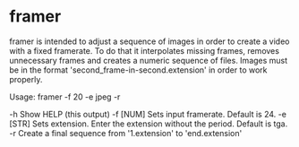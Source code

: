 # framer
framer is intended to adjust a sequence of images in order to create a video with a fixed framerate. To do that it interpolates missing frames, removes unnecessary frames and creates a numeric sequence of files. Images must be in the format 'second_frame-in-second.extension' in order to work properly.

Usage: framer -f 20 -e jpeg -r

-h        Show HELP (this output)
-f [NUM]  Sets input framerate. Default is 24.
-e [STR]  Sets extension. Enter the extension without the period. Default is tga.      
-r        Create a final sequence from '1.extension' to 'end.extension'
